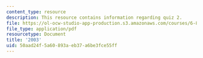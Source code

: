 ```yaml
---
content_type: resource
description: This resource contains information regarding quiz 2.
file: https://ol-ocw-studio-app-production.s3.amazonaws.com/courses/6-837-computer-graphics-fall-2012/50aad24f5a60893aeb37a6be3fce55ff_MIT6_837F12_2003_qz_2.pdf
file_type: application/pdf
resourcetype: Document
title: '2003'
uid: 50aad24f-5a60-893a-eb37-a6be3fce55ff
---
```

